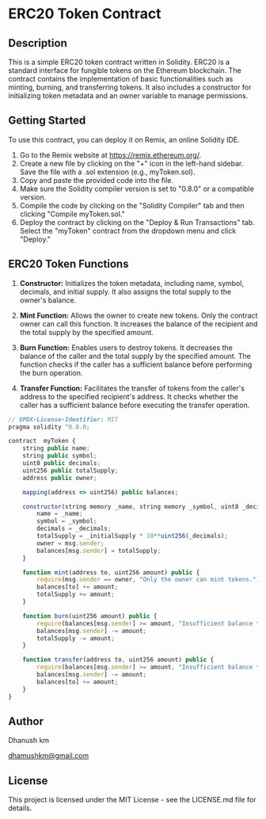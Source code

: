 # ERC20 Token Contract

## Description
This is a simple ERC20 token contract written in Solidity. ERC20 is a standard interface for fungible tokens on the Ethereum blockchain. The contract contains the implementation of basic functionalities such as minting, burning, and transferring tokens. It also includes a constructor for initializing token metadata and an owner variable to manage permissions.

## Getting Started

To use this contract, you can deploy it on Remix, an online Solidity IDE.

1. Go to the Remix website at https://remix.ethereum.org/.
2. Create a new file by clicking on the "+" icon in the left-hand sidebar. Save the file with a .sol extension (e.g., myToken.sol).
3. Copy and paste the provided code into the file.
4. Make sure the Solidity compiler version is set to "0.8.0" or a compatible version.
5. Compile the code by clicking on the "Solidity Compiler" tab and then clicking "Compile myToken.sol."
6. Deploy the contract by clicking on the "Deploy & Run Transactions" tab. Select the "myToken" contract from the dropdown menu and click "Deploy."

## ERC20 Token Functions

1. **Constructor:** Initializes the token metadata, including name, symbol, decimals, and initial supply. It also assigns the total supply to the owner's balance.

2. **Mint Function:** Allows the owner to create new tokens. Only the contract owner can call this function. It increases the balance of the recipient and the total supply by the specified amount.

3. **Burn Function:** Enables users to destroy tokens. It decreases the balance of the caller and the total supply by the specified amount. The function checks if the caller has a sufficient balance before performing the burn operation.

4. **Transfer Function:** Facilitates the transfer of tokens from the caller's address to the specified recipient's address. It checks whether the caller has a sufficient balance before executing the transfer operation.

```javascript
// SPDX-License-Identifier: MIT
pragma solidity ^0.8.0;

contract  myToken {
    string public name;
    string public symbol;
    uint8 public decimals;
    uint256 public totalSupply;
    address public owner;

    mapping(address => uint256) public balances;

    constructor(string memory _name, string memory _symbol, uint8 _decimals, uint256 _initialSupply) {
        name = _name;
        symbol = _symbol;
        decimals = _decimals;
        totalSupply = _initialSupply * 10**uint256(_decimals);
        owner = msg.sender;
        balances[msg.sender] = totalSupply;
    }

    function mint(address to, uint256 amount) public {
        require(msg.sender == owner, "Only the owner can mint tokens.");
        balances[to] += amount;
        totalSupply += amount;
    }

    function burn(uint256 amount) public {
        require(balances[msg.sender] >= amount, "Insufficient balance to burn.");
        balances[msg.sender] -= amount;
        totalSupply -= amount;
    }

    function transfer(address to, uint256 amount) public {
        require(balances[msg.sender] >= amount, "Insufficient balance to transfer.");
        balances[msg.sender] -= amount;
        balances[to] += amount;
    }
}

```

## Author

Dhanush km

dhamushkm@gmail.com

## License

This project is licensed under the MIT License - see the LICENSE.md file for details.

